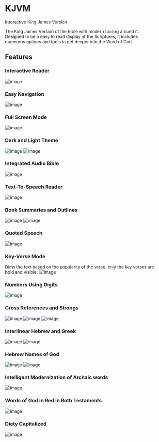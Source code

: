 # KJVM
Interactive King James Version

The King James Version of the Bible with modern tooling around it.
Designed to be a easy to read display of the Scriptures, it includes numerous options and tools to get deeper into the Word of God.

## Features
### Interactive Reader
![image](https://github.com/crosscripter/KJVM/assets/315043/759d2697-d932-4fb1-8cc8-7103214c2e7e)

### Easy Navigation
![image](https://github.com/crosscripter/KJVM/assets/315043/f7c6be07-4625-4426-a313-083bf6dcf62c)

### Full Screen Mode
![image](https://github.com/crosscripter/KJVM/assets/315043/e7a4622c-c8fc-4aa6-88e3-2d5406b578f9)

### Dark and Light Theme
![image](https://github.com/crosscripter/KJVM/assets/315043/2885a436-8161-49a0-9b88-204aa27d8bb9)
![image](https://github.com/crosscripter/KJVM/assets/315043/dbf38cfc-66ef-48dd-b512-86dc58760597)

### Integrated Audio Bible
![image](https://github.com/crosscripter/KJVM/assets/315043/cc8be694-73ae-411e-bbd1-8bcdc2d50d62)

### Text-To-Speech Reader
![image](https://github.com/crosscripter/KJVM/assets/315043/b11f03cb-01f7-4a1a-a2bf-52d4ed908461)

### Book Summaries and Outlines
![image](https://github.com/crosscripter/KJVM/assets/315043/badb6cfe-366f-4451-ac8a-b9c450215cbc)
![image](https://github.com/crosscripter/KJVM/assets/315043/2d043085-a222-4cdd-8364-cf56b93e09ef)

### Quoted Speech
![image](https://github.com/crosscripter/KJVM/assets/315043/c58c74a2-37b3-4e83-b5d3-d0f42d2c003e)

### Key-Verse Mode
Dims the text based on the popularity of the verse, only the key verses are bold and visible!
![image](https://github.com/crosscripter/KJVM/assets/315043/8955fb46-ddd9-429b-97ef-6a06132d0ca6)

### Numbers Using Digits
![image](https://github.com/crosscripter/KJVM/assets/315043/9e806873-29dc-4909-b0dc-c11ec3df36e3)

### Cross References and Strongs 
![image](https://github.com/crosscripter/KJVM/assets/315043/dcea6d74-7b48-4a08-9227-f0c66f02dd2c)
![image](https://github.com/crosscripter/KJVM/assets/315043/817c7d0d-f881-4411-9e10-3b5c223bc1fa)
![image](https://github.com/crosscripter/KJVM/assets/315043/e55ecfd3-4471-4279-805a-68051ee5e2b7)

### Interlinear Hebrew and Greek
![image](https://github.com/crosscripter/KJVM/assets/315043/949dd01d-7a21-4d6f-a592-f768779c0b58)
![image](https://github.com/crosscripter/KJVM/assets/315043/0edc2607-343e-4e45-80a7-1f8c8d5b258f)

### Hebrew Names of God
![image](https://github.com/crosscripter/KJVM/assets/315043/6b439d05-a57d-413c-ab35-6c3454cf4dfe)
![image](https://github.com/crosscripter/KJVM/assets/315043/5312a798-9a23-4e49-a177-3330ace0a642)

### Intelligent Modernization of Archaic words
![image](https://github.com/crosscripter/KJVM/assets/315043/4003a963-5409-4ba6-a8b6-848236b50b57)

### Words of God in Red in Both Testaments
![image](https://github.com/crosscripter/KJVM/assets/315043/2975f46f-8632-4f50-a52b-10a4a661f5c1)

### Diety Capitalized
![image](https://github.com/crosscripter/KJVM/assets/315043/ad258b70-40d9-4471-9994-0be8399c8b32)

